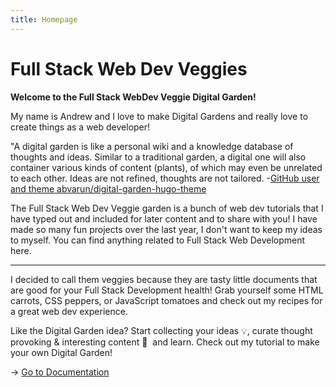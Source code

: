 ```yaml
---
title: Homepage
---
```


# Full Stack Web Dev Veggies 

**Welcome to the Full Stack WebDev Veggie Digital Garden!**

My name is Andrew and I love to make Digital Gardens and really love to create things as a web 
developer! 

"A digital garden is like a personal wiki and a knowledge database of thoughts and ideas. Similar to a traditional garden, a digital one will also container various kinds of content (plants), of which may even be unrelated to each other. Ideas are not refined, thoughts are not tailored. -[GitHub user and theme abvarun/digital-garden-hugo-theme](https://github.com/apvarun/digital-garden-hugo-theme/tree/main/exampleSite)

The Full Stack Web Dev Veggie garden is a bunch of web dev tutorials that I have typed out and 
included for later content and to share with you! I have made so many fun projects over the last 
year, I don't want to keep my ideas to myself. You can find anything related to Full Stack Web Development here.

<hr />

I decided to call them veggies because they are tasty little documents that are good for your Full Stack Development health! Grab yourself some HTML carrots, CSS peppers, or JavaScript 
tomatoes and check out my recipes for a great web dev experience. 

Like the Digital Garden idea? Start collecting your ideas 💡, curate thought provoking & interesting content 💬&nbsp; and learn. Check out my tutorial to make your own Digital Garden!

→ [Go to Documentation](/articles)